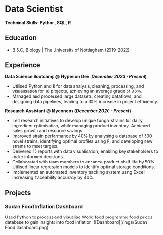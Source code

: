 # Data Scientist

#### Technical Skills: Python, SQL, R

## Education		        		
- B.S.C, Biology | The University of Nottingham (2019-2022)

## Experience
**Data Science Bootcamp @ Hyperion Dev (_December 2023 - Present_)**
- Utilised Python and R for data analysis, cleaning, processing, and visualisation for 18 projects, achieving an average grade of 93%. 
- Managed and processed large datasets, creating dataflows, and designing data pipelines, leading to a 30% increase in project efficiency.



**Research Assistant @ Myconeos (_December 2020 - Present_)**
- Led research initiatives to develop unique fungal strains for dairy ingredient optimisation, while managing product inventory. Achieved sales growth and resource savings. 
- Improved strain performance by 40% by analysing a database of 300 novel strains, identifying optimal profiles using R, and developing new strains to meet targets. 
- Delivered 15 reports with data visualisation, enabling key stakeholders to make informed decisions.
- Collaborated with team members to enhance product shelf life by 50%. Utilised linear regression models to identify optimal storage conditions. 
- Implemented an automated inventory tracking system using Excel, increasing traceability accuracy by 40%. 


## Projects
### Sudan Food Inflation Dashboard 
Used Python to process and visualise World food programme food prices database to gain insights into food inflation. 
![Dashboard](/imgs/Sudan Food dashboard.png)
